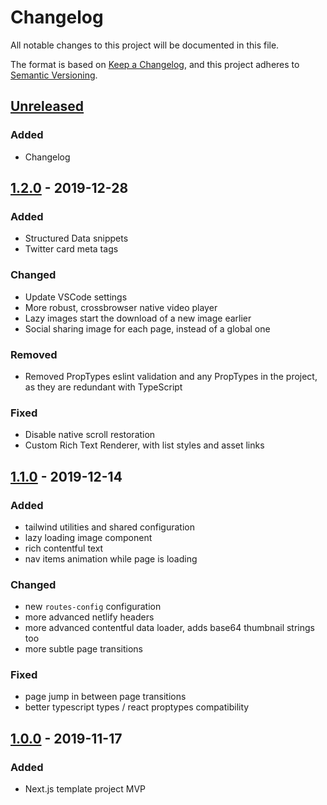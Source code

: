 # Changelog

All notable changes to this project will be documented in this file.

The format is based on [Keep a Changelog](https://keepachangelog.com/en/1.0.0/),
and this project adheres to [Semantic Versioning](https://semver.org/spec/v2.0.0.html).

## [Unreleased]

### Added

- Changelog

<!--
## [X.Y.X] - YYYY-MM-DD

### Added

for new features.

### Changed

for changes in existing functionality.

### Deprecated

for soon-to-be removed features.

### Removed

for now removed features.

### Fixed

for any bug fixes.

### Security

in case of vulnerabilities.
-->

## [1.2.0] - 2019-12-28

### Added

- Structured Data snippets
- Twitter card meta tags

### Changed

- Update VSCode settings
- More robust, crossbrowser native video player
- Lazy images start the download of a new image earlier
- Social sharing image for each page, instead of a global one

### Removed

- Removed PropTypes eslint validation and any PropTypes in the project, as they are redundant with TypeScript

### Fixed

- Disable native scroll restoration
- Custom Rich Text Renderer, with list styles and asset links

## [1.1.0] - 2019-12-14

### Added

- tailwind utilities and shared configuration
- lazy loading image component
- rich contentful text
- nav items animation while page is loading

### Changed

- new `routes-config` configuration
- more advanced netlify headers
- more advanced contentful data loader, adds base64 thumbnail strings too
- more subtle page transitions

### Fixed

- page jump in between page transitions
- better typescript types / react proptypes compatibility

## [1.0.0] - 2019-11-17

### Added

- Next.js template project MVP

[Unreleased]: https://github.com/ciampo/_nextjs-template/compare/v1.2.0...HEAD
[1.2.0]: https://github.com/ciampo/_nextjs-template/compare/v1.1.0...v1.2.0
[1.1.0]: https://github.com/ciampo/_nextjs-template/compare/v1.0.0...v1.1.0
[1.0.0]: https://github.com/ciampo/_nextjs-template/releases/tag/v1.0.0
